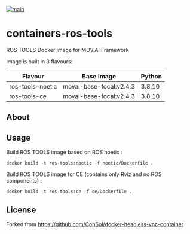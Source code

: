[![main](https://github.com/MOV-AI/containers-ros-tools/actions/workflows/docker-ci.yml/badge.svg?branch=main)](https://github.com/MOV-AI/containers-ros-tools/actions/workflows/docker-ci.yml)

# containers-ros-tools

ROS TOOLS Docker image for MOV.AI Framework

Image is built in 3 flavours:

| Flavour      | Base Image | Python |
| ------------ | ---------- | ------ |
| ros-tools-noetic | movai-base-focal:v2.4.3 | 3.8.10 |
| ros-tools-ce | movai-base-focal:v2.4.3 | 3.8.10 |

## About

## Usage

Build ROS TOOLS image based on ROS noetic :

    docker build -t ros-tools:noetic -f noetic/Dockerfile .

Build ROS TOOLS image for CE (contains only Rviz and no ROS components) :

    docker build -t ros-tools:ce -f ce/Dockerfile .

## License

Forked from https://github.com/ConSol/docker-headless-vnc-container